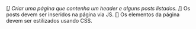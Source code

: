 [*] Criar uma página que contenha um header e alguns posts listados.
[*] Os posts devem ser inseridos na página via JS.
[] Os elementos da página devem ser estilizados usando CSS.